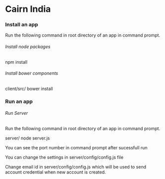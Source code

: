 Cairn India
================================================================================



### Install an app

Run the following command in root directory of an app in command prompt.

###### *Install node packages*

npm install

###### *Install bower components*

client/src/ bower install

### Run an app

###### *Run Server*

Run the following command in root directory of an app in command prompt.

server/ node server.js

You can see the port number in command prompt after sucessfull run

You can change the settings in server/config/config.js file

Change email id in server/config/config.js which will be used to send account credential when new account is created. 





